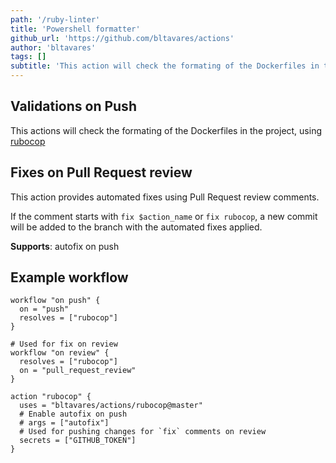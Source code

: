 ```yaml
---
path: '/ruby-linter'
title: 'Powershell formatter'
github_url: 'https://github.com/bltavares/actions'
author: 'bltavares'
tags: []
subtitle: 'This action will check the formating of the Dockerfiles in the project, using rubocop.'
---
```


## Validations on Push

This actions will check the formating of the Dockerfiles in the project, using
[rubocop](https://github.com/rubocop-hq/rubocop)

## Fixes on Pull Request review

This action provides automated fixes using Pull Request review comments.

If the comment starts with `fix $action_name` or `fix rubocop`, a new commit will
be added to the branch with the automated fixes applied.

**Supports**: autofix on push

## Example workflow

```hcl
workflow "on push" {
  on = "push"
  resolves = ["rubocop"]
}

# Used for fix on review
workflow "on review" {
  resolves = ["rubocop"]
  on = "pull_request_review"
}

action "rubocop" {
  uses = "bltavares/actions/rubocop@master"
  # Enable autofix on push
  # args = ["autofix"]
  # Used for pushing changes for `fix` comments on review
  secrets = ["GITHUB_TOKEN"]
}
```
